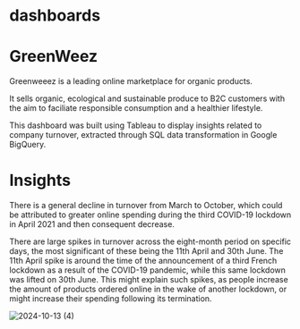 # dashboards

# GreenWeez
Greenweeez is a leading online marketplace for organic products.

It sells organic, ecological and sustainable produce to B2C customers with the aim to faciliate responsible consumption and a healthier lifestyle.

This dashboard was built using Tableau to display insights related to company turnover, extracted through SQL data transformation in Google BigQuery.

# Insights
There is a general decline in turnover from March to October, which could be attributed to greater online spending during the third COVID-19 lockdown in April 2021 and then consequent decrease.

There are large spikes in turnover across the eight-month period on specific days, the most significant of these being the 11th April and 30th June. The 11th April spike is around the time of the announcement of a third French lockdown as a result of the COVID-19 pandemic, while this same lockdown was lifted on 30th June. This might explain such spikes, as people increase the amount of products ordered online in the wake of another lockdown, or might increase their spending following its termination.

![2024-10-13 (4)](https://github.com/user-attachments/assets/7c72af6e-6f43-4aa9-bdbc-1a2786561bd3)

